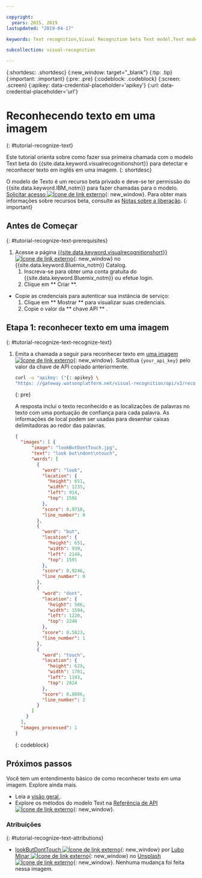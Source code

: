 ```yaml
---

copyright:
  years: 2015, 2019
lastupdated: "2019-04-17"

keywords: Text recognition,Visual Recognition beta Text model,Text model,recognize text

subcollection: visual-recognition

---
```


{:shortdesc: .shortdesc}
{:new_window: target="_blank"}
{:tip: .tip}
{:important: .important}
{:pre: .pre}
{:codeblock: .codeblock}
{:screen: .screen}
{:apikey: data-credential-placeholder='apikey'}
{:url: data-credential-placeholder='url'}

# Reconhecendo texto em uma imagem
{: #tutorial-recognize-text}

Este tutorial orienta sobre como fazer sua primeira chamada com o modelo Text beta do {{site.data.keyword.visualrecognitionshort}} para detectar e reconhecer texto em inglês em uma imagem.
{: shortdesc}

O modelo de Texto é um recurso beta privado e deve-se ter permissão do {{site.data.keyword.IBM_notm}} para fazer chamadas para o modelo. [Solicitar acesso ![Ícone de link externo](../../icons/launch-glyph.svg "Ícone de link externo")](https://datasciencex.typeform.com/to/nU6efl){: new_window}. Para obter mais informações sobre recursos beta, consulte as [Notas sobre a liberação](/docs/services/visual-recognition?topic=visual-recognition-release-notes#beta).
{: important}

## Antes de Começar
{: #tutorial-recognize-text-prerequisites}

1.  Acesse a página [{{site.data.keyword.visualrecognitionshort}} ![Ícone de link externo](../../icons/launch-glyph.svg "Ícone de link externo")](https://{DomainName}/catalog/services/visual-recognition){: new_window} no {{site.data.keyword.Bluemix_notm}} Catalog.
    1.  Inscreva-se para obter uma conta gratuita do {{site.data.keyword.Bluemix_notm}} ou efetue login.
    1.  Clique em  ** Criar **.
- Copie as credenciais para autenticar sua instância de serviço:
    1.  Clique em  ** Mostrar **  para visualizar suas credenciais.
    1.  Copie o valor da  ** chave API ** .

## Etapa 1: reconhecer texto em uma imagem
{: #tutorial-recognize-text-recognize-text}

1.  Emita a chamada a seguir para reconhecer texto em [uma imagem ![Ícone de link externo](../../icons/launch-glyph.svg "Ícone de link externo")](https://watson-developer-cloud.github.io/doc-tutorial-downloads/visual-recognition/lookButDontTouch.jpg){: new_window}. Substitua `{your_api_key}` pelo valor da chave de API copiado anteriormente.

    ```bash
    curl -u "apikey: {"{: apikey} \
    "https: //gateway.watsonplatform.net/visual-recognition/api/v3/recognize_text?url=https://watson-developer-cloud.github.io/doc-downloads/visual-recognition/lookButDontTouch.jpg & version=2018-03-03-19"
    ```
    {: pre}

    A resposta inclui o texto reconhecido e as localizações de palavras no texto com uma pontuação de confiança para cada palavra. As informações de local podem ser usadas para desenhar caixas delimitadoras ao redor das palavras.

    ```json
    {
      "images": [ {
          "image": "lookButDontTouch.jpg",
          "text": "look but\ndont\ntouch",
          "words": [
            {
              "word": "look",
              "location": {
                "height": 651,
                "width": 1235,
                "left": 914,
                "top": 1591
              },
              "score": 0.9718,
              "line_number": 0
            },
            {
              "word": "but",
              "location": {
                "height": 651,
                "width": 939,
                "left": 2148,
                "top": 1591
              },
              "score": 0.9246,
              "line_number": 0
            },
            {
              "word": "dont",
              "location": {
                "height": 586,
                "width": 1594,
                "left": 1220,
                "top": 2240
              },
              "score": 0.5823,
              "line_number": 1
            },
            {
              "word": "touch",
              "location": {
                "height": 629,
                "width": 1701,
                "left": 1193,
                "top": 2824
              },
              "score": 0.8806,
              "line_number": 2
            }
          ]
        }
      ],
      "images_processed": 1
    }
    ```
    {: codeblock}

## Próximos passos

Você tem um entendimento básico de como reconhecer texto em uma imagem. Explore ainda mais.

- Leia a  [ visão geral ](/docs/services/visual-recognition?topic=visual-recognition-recognize-text#recognize-text).
- Explore os métodos do modelo Text na [Referência de API ![Ícone de link externo](../../icons/launch-glyph.svg "Ícone de link externo")](https://{DomainName}/apidocs/visual-recognition/visual-recognition-v3-text#recognize-text-in-an-image-get-beta){: new_window}.

### Atribuições
{: #tutorial-recognize-text-attributions}

- [lookButDontTouch ![Ícone de link externo](../../icons/launch-glyph.svg "Ícone de link externo")](https://unsplash.com/photos/WrvDSkS2yu4?utm_source=unsplash&utm_medium=referral&utm_content=creditCopyText){: new_window} por [Lubo Minar ![Ícone de link externo](../../icons/launch-glyph.svg "Ícone de link externo")](https://unsplash.com/@bubo){: new_window} no [Unsplash ![Ícone de link externo](../../icons/launch-glyph.svg "Ícone de link externo")](https://unsplash.com/?utm_source=unsplash&utm_medium=referral&utm_content=creditCopyText){: new_window}. Nenhuma mudança foi feita nessa imagem.
